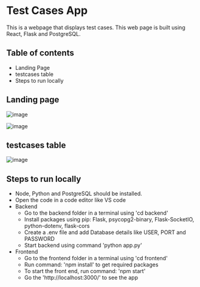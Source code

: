 # Test Cases App

This is a webpage that displays test cases. This web page is built using React, Flask and PostgreSQL.


## Table of contents

- Landing Page
- testcases table
- Steps to run locally

## Landing page

![image](https://github.com/user-attachments/assets/4fd52f04-e24b-4c18-8d40-55bf7052e9b0)

![image](https://github.com/user-attachments/assets/4f42e427-4133-4d17-be38-0fdfef03d94b)



## testcases table

![image](https://github.com/user-attachments/assets/9ec37adb-de5b-4a52-aa6f-3bda1999a931)


## Steps to run locally
* Node, Python and PostgreSQL should be installed.
* Open the code in a code editor like VS code
* Backend
  * Go to the backend folder in a terminal using 'cd backend'
  * Install packages using pip: Flask, psycopg2-binary, Flask-SocketIO, python-dotenv, flask-cors
  * Create a .env file and add Database details like USER, PORT and PASSWORD
  * Start backend using command 'python app.py'
* Frontend
  * Go to the frontend folder in a terminal using 'cd frontend'
  * Run command: 'npm install' to get required packages
  * To start the front end, run command: 'npm start'
  * Go the 'http://localhost:3000/' to see the app

